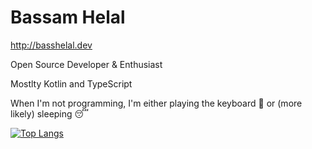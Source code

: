 # Bassam Helal

http://basshelal.dev

Open Source Developer & Enthusiast

Mostlty Kotlin and TypeScript

When I'm not programming, I'm either playing the keyboard 🎹 or (more likely) sleeping 😴


[![Top Langs](https://github-readme-stats.vercel.app/api/top-langs/?username=basshelal&layout=compact)](https://github.com/anuraghazra/github-readme-stats)
